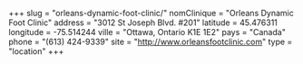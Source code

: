 +++
slug = "orleans-dynamic-foot-clinic/"
nomClinique = "Orleans Dynamic Foot Clinic"
address = "3012 St Joseph Blvd. #201"
latitude = 45.476311
longitude = -75.514244
ville = "Ottawa, Ontario K1E 1E2"
pays = "Canada"
phone = "(613) 424-9339"
site = "http://www.orleansfootclinic.com"
type = "location"
+++